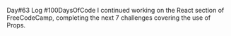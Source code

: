 Day#63 Log #100DaysOfCode I continued working on the React section of FreeCodeCamp, completing the next 7 challenges covering the use of Props.